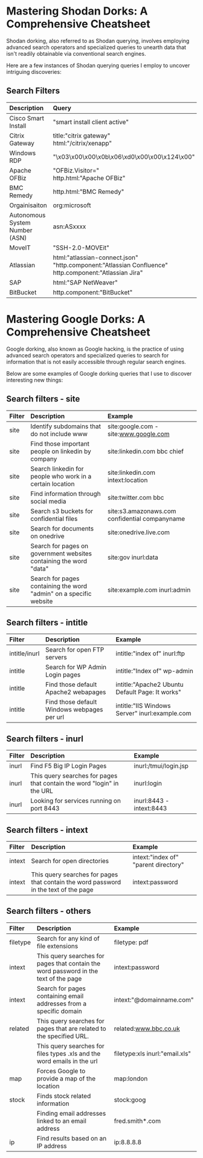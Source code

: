 # Mastering Shodan Dorks: A Comprehensive Cheatsheet

Shodan dorking, also referred to as Shodan querying, involves employing advanced search operators and specialized queries to unearth data that isn't readily obtainable via conventional search engines.

Here are a few instances of Shodan querying queries I employ to uncover intriguing discoveries:

## Search Filters
| Description                                        | Query                              |
| :---------------------------------------------------| :------------------------------------|
| Cisco Smart Install  |"smart install client active" ||
| Citrix Gateway  |title:"citrix gateway"<BR>html:"/citrix/xenapp"||
| Windows RDP  |"\x03\x00\x00\x0b\x06\xd0\x00\x00\x124\x00" ||
| Apache OFBiz  | "OFBiz.Visitor="<BR>  http.html:"Apache OFBiz" ||
| BMC Remedy  |  http.html:"BMC Remedy" ||
| Orgainisaiton | org:microsoft ||
| Autonomous System Number (ASN) | asn:ASxxxx  ||
| MoveIT |  "SSH-2.0-MOVEit" ||
| Atlassian |   html:"atlassian-connect.json"<BR>"http.component:"Atlassian Confluence"<BR>http.component:"Atlassian Jira" ||
| SAP |   html:"SAP NetWeaver" ||
| BitBucket |   http.component:"BitBucket" ||



# Mastering Google Dorks: A Comprehensive Cheatsheet

Google dorking, also known as Google hacking, is the practice of using advanced search operators and specialized queries to search for information that is not easily accessible through regular search engines. 

Below are some examples of Google dorking queries that I use to discover interesting new things:

## Search filters - site
| Filter          | Description                                        | Example                              |
| :-------------- |:---------------------------------------------------| :------------------------------------|
| site    | Identify subdomains that do not include www  | site:google.com -site:www.google.com |||
| site | Find those important people on linkedin by company |site:linkedin.com bbc chief|
| site | Search linkedin for people who work in a certain location | site:linkedin.com intext:location|||
|site|Find information through social media | site:twitter.com bbc|||
|site|Search s3 buckets for confidential files | site:s3.amazonaws.com confidential companyname|||
|site| Search for documents on onedrive | site:onedrive.live.com |||
|site| Search for pages on government websites containing the word "data" |site:gov inurl:data|||
|site | Search for pages containing the word "admin" on a specific website | site:example.com inurl:admin |||

## Search filters - intitle
| Filter          | Description                                        | Example                              |
| :-------------- |:---------------------------------------------------| :------------------------------------|
| intitle/inurl | Search for open FTP servers | intitle:"index of" inurl:ftp |||
|intitle | Search for WP Admin Login pages | intitle:"Index of" wp-admin |||
| intitle | Find those default Apache2 webapages | intitle:"Apache2 Ubuntu Default Page: It works"|||
| intitle | Find those default Windows webpages per url | intitle:"IIS Windows Server" inurl:example.com|||

## Search filters - inurl
| Filter          | Description                                        | Example                              |
| :-------------- |:---------------------------------------------------| :------------------------------------|
| inurl | Find F5 Big IP Login Pages  | inurl:/tmui/login.jsp |||
|inurl | This query searches for pages that contain the word "login" in the URL | inurl:login |||
|inurl | Looking for services running on port 8443 | inurl:8443 -intext:8443|||

## Search filters - intext
| Filter          | Description                                        | Example                              |
| :-------------- |:---------------------------------------------------| :------------------------------------|
| intext    | Search for open directories  | intext:"index of" "parent directory" |||
|intext | This query searches for pages that contain the word password in the text of the page | intext:password |||



## Search filters - others
| Filter          | Description                                        | Example                              |
| :-------------- |:---------------------------------------------------| :------------------------------------|
| filetype| Search for any kind of file extensions | filetype: pdf |||
|intext | This query searches for pages that contain the word password in the text of the page | intext:password |||
|intext | Search for pages containing email addresses from a specific domain | intext:"@domainname.com"|||
|related | This query searches for pages that are related to the specified URL. | related:www.bbc.co.uk|||
| | This query searches for files types .xls and the word emails in the url | filetype:xls inurl:"email.xls"|||
|map | Forces Google to provide a map of the location | map:london|||
|stock | Finds stock related information | stock:goog|||
||Finding email addresses linked to an email address | fred.smith*.com|||
|ip|Find results based on an IP address| ip:8.8.8.8|||
